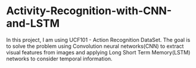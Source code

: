 # Activity-Recognition-with-CNN-and-LSTM
In this project, I am using UCF101 - Action Recognition DataSet. The goal is to solve the problem using Convolution neural networks(CNN) to extract visual features from images and applying Long Short Term Memory(LSTM) networks to consider temporal information.
